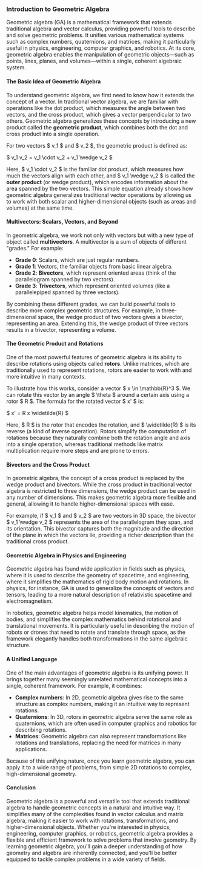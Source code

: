 ### Introduction to Geometric Algebra

Geometric algebra (GA) is a mathematical framework that extends traditional algebra and vector calculus, providing powerful tools to describe and solve geometric problems. It unifies various mathematical systems such as complex numbers, quaternions, and matrices, making it particularly useful in physics, engineering, computer graphics, and robotics. At its core, geometric algebra enables the manipulation of geometric objects—such as points, lines, planes, and volumes—within a single, coherent algebraic system.

#### The Basic Idea of Geometric Algebra

To understand geometric algebra, we first need to know how it extends the concept of a vector. In traditional vector algebra, we are familiar with operations like the dot product, which measures the angle between two vectors, and the cross product, which gives a vector perpendicular to two others. Geometric algebra generalizes these concepts by introducing a new product called the **geometric product**, which combines both the dot and cross product into a single operation.

For two vectors $ v_1 $ and $ v_2 $, the geometric product is defined as:

$
v_1 v_2 = v_1 \cdot v_2 + v_1 \wedge v_2
$

Here, $ v_1 \cdot v_2 $ is the familiar dot product, which measures how much the vectors align with each other, and $ v_1 \wedge v_2 $ is called the **outer product** (or wedge product), which encodes information about the area spanned by the two vectors. This simple equation already shows how geometric algebra generalizes traditional vector operations by allowing us to work with both scalar and higher-dimensional objects (such as areas and volumes) at the same time.

#### Multivectors: Scalars, Vectors, and Beyond

In geometric algebra, we work not only with vectors but with a new type of object called **multivectors**. A multivector is a sum of objects of different "grades." For example:

- **Grade 0**: Scalars, which are just regular numbers.
- **Grade 1**: Vectors, the familiar objects from basic linear algebra.
- **Grade 2**: **Bivectors**, which represent oriented areas (think of the parallelogram spanned by two vectors).
- **Grade 3**: **Trivectors**, which represent oriented volumes (like a parallelepiped spanned by three vectors).

By combining these different grades, we can build powerful tools to describe more complex geometric structures. For example, in three-dimensional space, the wedge product of two vectors gives a bivector, representing an area. Extending this, the wedge product of three vectors results in a trivector, representing a volume.

#### The Geometric Product and Rotations

One of the most powerful features of geometric algebra is its ability to describe rotations using objects called **rotors**. Unlike matrices, which are traditionally used to represent rotations, rotors are easier to work with and more intuitive in many contexts. 

To illustrate how this works, consider a vector $ x \in \mathbb{R}^3 $. We can rotate this vector by an angle $ \theta $ around a certain axis using a rotor $ R $. The formula for the rotated vector $ x' $ is:

$
x' = R x \widetilde{R}
$

Here, $ R $ is the rotor that encodes the rotation, and $ \widetilde{R} $ is its reverse (a kind of inverse operation). Rotors simplify the computation of rotations because they naturally combine both the rotation angle and axis into a single operation, whereas traditional methods like matrix multiplication require more steps and are prone to errors.

#### Bivectors and the Cross Product

In geometric algebra, the concept of a cross product is replaced by the wedge product and bivectors. While the cross product in traditional vector algebra is restricted to three dimensions, the wedge product can be used in any number of dimensions. This makes geometric algebra more flexible and general, allowing it to handle higher-dimensional spaces with ease.

For example, if $ v_1 $ and $ v_2 $ are two vectors in 3D space, the bivector $ v_1 \wedge v_2 $ represents the area of the parallelogram they span, and its orientation. This bivector captures both the magnitude and the direction of the plane in which the vectors lie, providing a richer description than the traditional cross product.

#### Geometric Algebra in Physics and Engineering

Geometric algebra has found wide application in fields such as physics, where it is used to describe the geometry of spacetime, and engineering, where it simplifies the mathematics of rigid body motion and rotations. In physics, for instance, GA is used to generalize the concepts of vectors and tensors, leading to a more natural description of relativistic spacetime and electromagnetism.

In robotics, geometric algebra helps model kinematics, the motion of bodies, and simplifies the complex mathematics behind rotational and translational movements. It is particularly useful in describing the motion of robots or drones that need to rotate and translate through space, as the framework elegantly handles both transformations in the same algebraic structure.

#### A Unified Language

One of the main advantages of geometric algebra is its unifying power. It brings together many seemingly unrelated mathematical concepts into a single, coherent framework. For example, it combines:

- **Complex numbers**: In 2D, geometric algebra gives rise to the same structure as complex numbers, making it an intuitive way to represent rotations.
- **Quaternions**: In 3D, rotors in geometric algebra serve the same role as quaternions, which are often used in computer graphics and robotics for describing rotations.
- **Matrices**: Geometric algebra can also represent transformations like rotations and translations, replacing the need for matrices in many applications.

Because of this unifying nature, once you learn geometric algebra, you can apply it to a wide range of problems, from simple 2D rotations to complex, high-dimensional geometry.

#### Conclusion

Geometric algebra is a powerful and versatile tool that extends traditional algebra to handle geometric concepts in a natural and intuitive way. It simplifies many of the complexities found in vector calculus and matrix algebra, making it easier to work with rotations, transformations, and higher-dimensional objects. Whether you're interested in physics, engineering, computer graphics, or robotics, geometric algebra provides a flexible and efficient framework to solve problems that involve geometry. By learning geometric algebra, you'll gain a deeper understanding of how geometry and algebra are inherently connected, and you'll be better equipped to tackle complex problems in a wide variety of fields.
